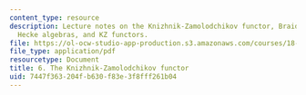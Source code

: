 ```yaml
---
content_type: resource
description: Lecture notes on the Knizhnik-Zamolodchikov functor, Braid groups and
  Hecke algebras, and KZ functors.
file: https://ol-ocw-studio-app-production.s3.amazonaws.com/courses/18-735-double-affine-hecke-algebras-in-representation-theory-combinatorics-geometry-and-mathematical-physics-fall-2009/7447f363204fb630f83e3f8fff261b04_MIT18_735F09_ch06.pdf
file_type: application/pdf
resourcetype: Document
title: 6. The Knizhnik-Zamolodchikov functor
uid: 7447f363-204f-b630-f83e-3f8fff261b04
---
```

